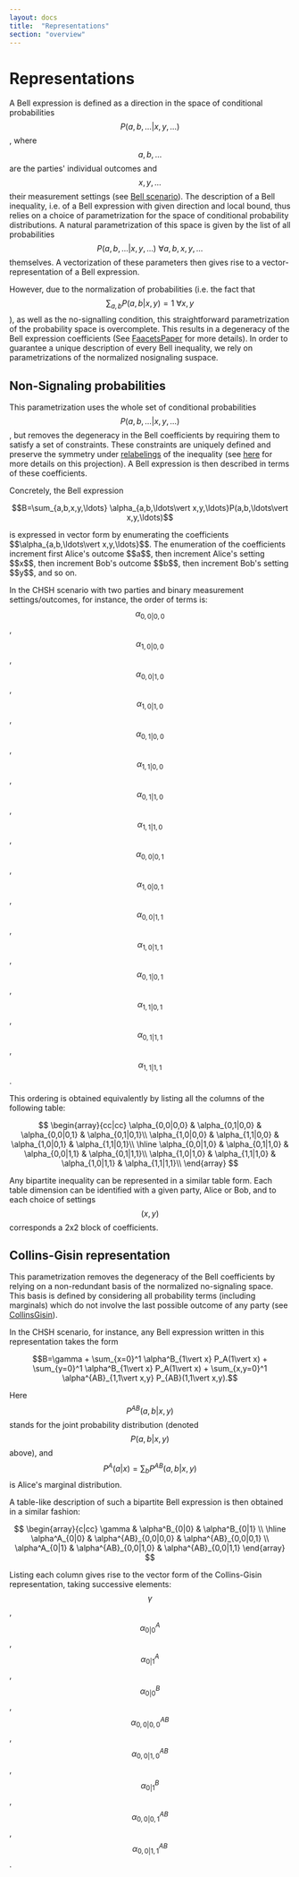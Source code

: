 ```yaml
---
layout: docs
title:  "Representations"
section: "overview"
---
```


Representations
===============

A Bell expression is defined as a direction in the space of conditional probabilities $$P(a,b,\ldots\vert x,y,\ldots)$$, where $$a,b,\ldots$$ are the parties' individual outcomes and $$x,y,\ldots$$ their measurement settings (see [Bell scenario](scenario.html)). The description of a Bell inequality, i.e. of a Bell expression with given direction and local bound, thus relies on a choice of parametrization for the space of conditional probability distributions. A natural parametrization of this space is given by the list of all probabilities $$P(a,b,\ldots\vert x,y,\ldots)\ \forall a,b,x,y,\ldots$$ themselves. A vectorization of these parameters then gives rise to a vector-representation of a Bell expression.

However, due to the normalization of probabilities (i.e. the fact that $$\sum_{a,b}P(a,b\vert x,y)=1\ \forall x,y$$ ), as well as the no-signalling condition, this straightforward parametrization of the probability space is overcomplete. This results in a degeneracy of the Bell expression coefficients (See [FaacetsPaper](https://arxiv.org/abs/1404.1306) for more details). In order to guarantee a unique description of every Bell inequality, we rely on parametrizations of the normalized nosignaling suspace.


Non-Signaling probabilities
---------------------------
This parametrization uses the whole set of conditional probabilities $$P(a,b,\ldots\vert x,y,\ldots)$$, but removes the degeneracy in the Bell coefficients by requiring them to satisfy a set of constraints. These constraints are uniquely defined and preserve the symmetry under [relabelings](relabelings.html) of the inequality (see [here](https://arxiv.org/abs/1610.01833) for more details on this projection). A Bell expression is then described in terms of these coefficients.

Concretely, the Bell expression
<p align="center">
$$B=\sum_{a,b,x,y,\ldots} \alpha_{a,b,\ldots\vert x,y,\ldots}P(a,b,\ldots\vert x,y,\ldots)$$
</p>
is expressed in vector form by enumerating the coefficients $$\alpha_{a,b,\ldots\vert x,y,\ldots}$$. The enumeration of the coefficients increment first Alice's outcome $$a$$, then increment Alice's setting $$x$$, then increment Bob's outcome $$b$$, then increment Bob's setting $$y$$, and so on.

In the CHSH scenario with two parties and binary measurement settings/outcomes, for instance, the order of terms is: $$\alpha_{0,0\vert 0,0}$$ , $$\alpha_{1,0\vert 0,0}$$ , $$\alpha_{0,0\vert 1,0}$$ , $$\alpha_{1,0\vert 1,0}$$ , $$\alpha_{0,1\vert 0,0}$$ , $$\alpha_{1,1\vert 0,0}$$ , $$\alpha_{0,1\vert 1,0}$$ , $$\alpha_{1,1\vert 1,0}$$ , $$\alpha_{0,0\vert 0,1}$$ , $$\alpha_{1,0\vert 0,1}$$ , $$\alpha_{0,0\vert 1,1}$$ , $$\alpha_{1,0\vert 1,1}$$ , $$\alpha_{0,1\vert 0,1}$$ , $$\alpha_{1,1\vert 0,1}$$ , $$\alpha_{0,1\vert 1,1}$$ , $$\alpha_{1,1\vert 1,1}$$ .

This ordering is obtained equivalently by listing all the columns of the following table:

$$
\begin{array}{cc|cc}
\alpha_{0,0|0,0} & \alpha_{0,1|0,0} & \alpha_{0,0|0,1} & \alpha_{0,1|0,1}\\
\alpha_{1,0|0,0} & \alpha_{1,1|0,0} & \alpha_{1,0|0,1} & \alpha_{1,1|0,1}\\
\hline
\alpha_{0,0|1,0} & \alpha_{0,1|1,0} & \alpha_{0,0|1,1} & \alpha_{0,1|1,1}\\
\alpha_{1,0|1,0} & \alpha_{1,1|1,0} & \alpha_{1,0|1,1} & \alpha_{1,1|1,1}\\
\end{array}
$$

Any bipartite inequality can be represented in a similar table form. Each table dimension can be identified with a given party, Alice or Bob, and to each choice of settings $$(x,y)$$ corresponds a 2x2 block of coefficients.


Collins-Gisin representation
----------------------------
This parametrization removes the degeneracy of the Bell coefficients by relying on a non-redundant basis of the normalized no-signaling space. This basis is defined by considering all probability terms (including marginals) which do not involve the last possible outcome of any party (see [CollinsGisin](http://dx.doi.org/10.1088/0305-4470/37/5/021)).

In the CHSH scenario, for instance, any Bell expression written in this representation takes the form

<p align="center">
$$B=\gamma + \sum_{x=0}^1 \alpha^B_{1\vert x} P_A(1\vert x) + \sum_{y=0}^1 \alpha^B_{1\vert x} P_A(1\vert x) + \sum_{x,y=0}^1 \alpha^{AB}_{1,1\vert x,y} P_{AB}(1,1\vert x,y).$$
</p>

Here $$P^{AB}(a,b\vert x,y)$$ stands for the joint probability distribution (denoted $$P(a,b\vert x,y)$$ above), and $$P^A(a\vert x)=\sum_b P^{AB}(a,b\vert x,y)$$ is Alice's marginal distribution.

A table-like description of such a bipartite Bell expression is then obtained in a similar fashion:

$$
\begin{array}{c|cc}
\gamma & \alpha^B_{0|0} & \alpha^B_{0|1} \\
\hline
\alpha^A_{0|0} & \alpha^{AB}_{0,0|0,0} & \alpha^{AB}_{0,0|0,1} \\
\alpha^A_{0|1} & \alpha^{AB}_{0,0|1,0} & \alpha^{AB}_{0,0|1,1}
\end{array}
$$

Listing each column gives rise to the vector form of the Collins-Gisin representation, taking successive elements: $$\gamma$$ , $$\alpha^A_{0\vert 0}$$ , $$\alpha^A_{0\vert 1}$$ , $$\alpha^B_{0\vert 0}$$ , $$\alpha^{AB}_{0,0\vert 0,0}$$ , $$\alpha^{AB}_{0,0\vert 1,0}$$ , $$\alpha^B_{0\vert 1}$$ , $$\alpha^{AB}_{0,0\vert 0,1}$$ , $$\alpha^{AB}_{0,0\vert 1,1}$$ .


